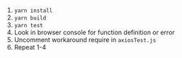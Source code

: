 1. `yarn install`
2. `yarn build`
3. `yarn test`
4. Look in browser console for function definition or error
5. Uncomment workaround require in `axiosTest.js`
6. Repeat 1-4
